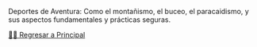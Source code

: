 Deportes de Aventura: Como el montañismo, el buceo, el paracaidismo, y sus aspectos fundamentales y prácticas seguras.


[☝🏻 Regresar a Principal](/articulos.md)